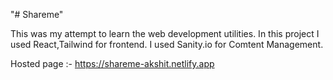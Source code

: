 "# Shareme" 

This was my attempt to learn the web development utilities.
In this project I used React,Tailwind for frontend.
I used Sanity.io for Comtent Management.

Hosted page :-  https://shareme-akshit.netlify.app
